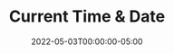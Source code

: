 ---
layout: ext_single
title: Current Time & Date
slug: current-time
desc: Retrieves current time and date in multiple formats.
category: utilities
date: '2022-05-03T00:00:00-05:00'
permalink: extensions/utilities/:slug
download_url: https://github.com/christinna9031/LB-Current-Time-and-Date/releases
developer_name: Christina K.
developer_url: https://docs.christinak.ca/
version: 1.2
sammi_version: any
platform: Any
overview: |
    This extension lets you retrieve current time and date.
    **Possible formats:** 12h clock, 24h clock, date, month, week of year, military, timestamp (date+time), Unix.
setup: |
    Install the extension. You can follow the [Extension Install Guide](https://sammi.solutions/extensions/install).
privacy_collect: false
---